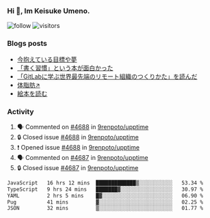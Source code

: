 ### Hi 👋, Im Keisuke Umeno.

<!--
**9renpoto/9renpoto** is a ✨ _special_ ✨ repository because its `README.md` (this file) appears on your GitHub profile.

Here are some ideas to get you started:

- 🔭 I’m currently working on ...
- 🌱 I’m currently learning ...
- 👯 I’m looking to collaborate on ...
- 🤔 I’m looking for help with ...
- 💬 Ask me about ...
- 📫 How to reach me: ...
- 😄 Pronouns: ...
- ⚡ Fun fact: ...
-->

![follow](https://img.shields.io/github/followers/9renpoto?label=Follow&style=social)
![visitors](https://komarev.com/ghpvc/?username=9renpoto&label=Profile%20views&color=0e75b6&style=flat)

### Blogs posts

<!-- BLOG-POST-LIST:START -->
- [今抱えている目標や夢](https://9renpoto.win/entry/2024/12/02/objective)
- [「書く習慣」という本が面白かった](https://9renpoto.win/entry/2024/11/11/leave_a_feeling_sad)
- [「GitLabに学ぶ世界最先端のリモート組織のつくりかた」を読んだ](https://9renpoto.win/entry/2024/09/10/remote_organization)
- [体脂肪↗](https://9renpoto.win/entry/2024/08/12/gaining_fat)
- [絵本を読む](https://9renpoto.win/entry/2024/07/26/picture_book)
<!-- BLOG-POST-LIST:END -->

### Activity

<!--START_SECTION:activity-->
1. 🗣 Commented on [#4688](https://github.com/9renpoto/upptime/issues/4688#issuecomment-2528241629) in [9renpoto/upptime](https://github.com/9renpoto/upptime)
2. 🔒 Closed issue [#4688](https://github.com/9renpoto/upptime/issues/4688) in [9renpoto/upptime](https://github.com/9renpoto/upptime)
3. ❗ Opened issue [#4688](https://github.com/9renpoto/upptime/issues/4688) in [9renpoto/upptime](https://github.com/9renpoto/upptime)
4. 🗣 Commented on [#4687](https://github.com/9renpoto/upptime/issues/4687#issuecomment-2528137319) in [9renpoto/upptime](https://github.com/9renpoto/upptime)
5. 🔒 Closed issue [#4687](https://github.com/9renpoto/upptime/issues/4687) in [9renpoto/upptime](https://github.com/9renpoto/upptime)
<!--END_SECTION:activity-->

<!--START_SECTION:waka-->

```txt
JavaScript   16 hrs 12 mins  █████████████▒░░░░░░░░░░░   53.34 %
TypeScript   9 hrs 24 mins   ███████▓░░░░░░░░░░░░░░░░░   30.97 %
YAML         2 hrs 5 mins    █▓░░░░░░░░░░░░░░░░░░░░░░░   06.90 %
Pug          41 mins         ▓░░░░░░░░░░░░░░░░░░░░░░░░   02.25 %
JSON         32 mins         ▒░░░░░░░░░░░░░░░░░░░░░░░░   01.77 %
```

<!--END_SECTION:waka-->
